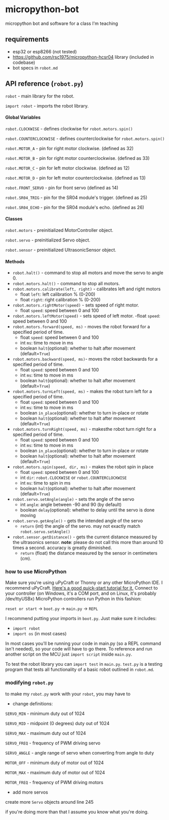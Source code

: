 # micropython-bot
micropython bot and software for a class I'm teaching

## requirements

 - esp32 or esp8266 (not tested)
 - https://github.com/rsc1975/micropython-hcsr04 library (included in codebase)
 - bot specs in `robot.md`

## API reference (`robot.py`)

`robot` - main library for the robot.

`import robot` - imports the robot library.
#### Global Variables
`robot.CLOCKWISE` - defines clockwise for `robot.motors.spin()`

`robot.COUNTERCLOCKWISE` - defines counterclockwise for `robot.motors.spin()`

`robot.MOTOR_A` - pin for right motor clockwise. (defined as 32)

`robot.MOTOR_B` - pin for right motor counterclockwise. (defined as 33)

`robot.MOTOR_C` - pin for left motor clockwise. (defined as 12)

`robot.MOTOR_D` - pin for left motor counterclockwise. (defined as 13)

`robot.FRONT_SERVO` - pin for front servo (defined as 14)

`robot.SR04_TRIG` - pin for the SR04 module's trigger. (defined as 25)

`robot.SR04_ECHO` - pin for the SR04 module's echo. (defined as 26)

#### Classes
`robot.motors` - preinitialized MotorController object.

`robot.servo` - preinitialized Servo object.

`robot.sensor` - preinitialized UltrasonicSensor object.

#### Methods
- `robot.halt()` - command to stop all motors and move the servo to angle 0.
- `robot.motors.halt()` - command to stop all motors.
- `robot.motors.calibrate(left, right)` - calibrates left and right motors
	- float `left`: left calibration % (0-200)
	- float `right`: right calibration % (0-200)
- `robot.motors.rightMotor(speed)` - sets speed of right motor.
	- float `speed`: speed between 0 and 100
- `robot.motors.leftMotor(speed)` - sets speed of left motor.
	-float  `speed`: speed between 0 and 100
- `robot.motors.forward(speed, ms)` - moves the robot forward for a specified period of time.
	- float `speed`: speed between 0 and 100
	- int `ms`: time to move in ms
	- boolean `halt`(optional): whether to halt after movement (default=`True`)
- `robot.motors.backward(speed, ms)`- moves the robot backwards for a specified period of time.
	- float `speed`: speed between 0 and 100
	- int `ms`: time to move in ms
	- boolean `halt`(optional): whether to halt after movement (default=`True`)
- `robot.motors.turnLeft(speed, ms)` - makes the robot turn left for a specified period of time.
	- float `speed`: speed between 0 and 100
	- int `ms`: time to move in ms
	- boolean `in_place`(optional): whether to turn in-place or rotate
	- boolean `halt`(optional): whether to halt after movement (default=`True`)
- `robot.motors.turnRight(speed, ms)` - makesthe robot turn right for a specified period of time.
	- float `speed`: speed between 0 and 100
	- int `ms`: time to move in ms
	- boolean `in_place`(optional): whether to turn in-place or rotate
	- boolean `halt`(optional): whether to halt after movement (default=`True`)
- `robot.motors.spin(speed, dir, ms)` - makes the robot spin in place
	- float `speed`: speed between 0 and 100
	- int `dir`: `robot.CLOCKWISE` or `robot.COUNTERCLOCKWISE`
	- int `ms`: time to spin in ms
	- boolean `halt`(optional): whether to halt after movement (default=`True`)
- `robot.servo.setAngle(angle)` - sets the angle of the servo
	- int `angle`: angle between -90 and 90 (by default)
	- boolean `delay`(optional): whether to delay until the servo is done moving
- `robot.servo.getAngle()` - gets the intended angle of the servo
	- `return` (int) the angle of the servo. may not exactly match `robot.servo.setAngle()`
- `robot.sensor.getDistance()` - gets the current distance measured by the ultrasonics sensor. 
	**note**: please do not call this more than around 10 times a second. accuracy is greatly diminished.
	- `return` (float) the distance measured by the sensor in centimeters (cm).

### how to use MicroPython
 Make sure you're using uPyCraft or Thonny or any other MicroPython IDE. I recommend uPyCraft. [Here's a good quick-start tutorial for it.](https://maker.pro/esp8266/tutorial/using-micropython-on-an-esp8266-with-upycraft)
 Connect to your controller (on Windows, it's a COM port, and on Linux, it's probably /dev/ttyUSBx)
 MicroPython controllers run Python in this fashion:

`reset or start` -> `boot.py` -> `main.py` -> `REPL`

I recommend putting your imports in `boot.py`. Just make sure it includes:
- `import robot`
- `import os` (in most cases)

In most cases you'll be running your code in main.py (so a REPL command isn't needed), so your code will have to go there. To reference and run another script on the MCU just `import script` inside `main.py`. 

To test the robot library you can `import test` in `main.py`. `test.py` is a testing program that tests all functionality of a basic robot outlined in `robot.md`.

### modifying `robot.py`
to make my `robot.py` work with your `robot`,  you may have to 
- change definitions:

`SERVO_MIN` - minimum duty out of 1024 

`SERVO_MID` - midpoint (0 degrees) duty out of 1024

`SERVO_MAX` - maximum duty out of 1024

`SERVO_FREQ` - frequency of PWM driving servo

`SERVO_ANGLE` - angle range of servo when converting from angle to duty

`MOTOR_OFF` - minimum duty of motor out of 1024

`MOTOR_MAX` - maximum duty of motor out of 1024

`MOTOR_FREQ` - frequency of PWM driving motors

- add more servos

create more `Servo` objects around line 245

if you're doing more than that I assume you know what you're doing.

